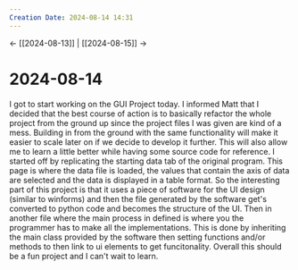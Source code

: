 ```yaml
---
Creation Date: 2024-08-14 14:31
---
```


<- [[2024-08-13]] | [[2024-08-15]]  ->

# 2024-08-14
I got to start working on the GUI Project today. I informed Matt that I decided that the best course of action is to basically refactor the whole project from the ground up since the project files I was given are kind of a mess. Building in from the ground with the same functionality will make it easier to scale later on if we decide to develop it further.  This will also allow me to learn a little better while having some source code for reference. I started off by replicating the starting data tab of the original program. This page is where the data file is loaded, the values that contain the axis of data are selected and the data is displayed in a table format. So the interesting part of this project is that it uses a piece of software for the UI design (similar to winforms) and then the file generated by the software get's converted to python code and becomes the structure of the UI. Then in another file where the main process in defined is where you the programmer has to make all the implementations. This is done by inheriting the main class provided by the software then setting functions and/or methods to then link to ui elements to get funcitonality. Overall this should be a fun project and I can't wait to learn.